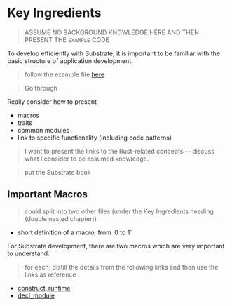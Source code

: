 # Key Ingredients
>  ASSUME NO BACKGROUND KNOWLEDGE HERE AND THEN PRESENT THE `EXAMPLE` CODE

To develop efficiently with Substrate, it is important to be familiar with the basic structure of application development.

> follow the example file [here](https://github.com/paritytech/substrate/blob/HEAD/srml/example/src/lib.rs)

> Go through

Really consider how to present
* macros
* traits
* common modules
* link to specific functionality (including code patterns)

> I want to present the links to the Rust-related concepts -- discuss what I consider to be assumed knowledge.

> put the Substrate book

## Important Macros
> could split into two other files (under the Key Ingredients heading (double nested chapter))

* short definition of a macro; from` `0 to 1`
 
For Substrate development, there are two macros which are very important to understand:

> for each, distill the details from the following links and then use the links as reference

* [construct_runtime](https://docs.substrate.dev/docs/construct_runtime)
* [decl_module](https://docs.substrate.dev/docs/decl_module)